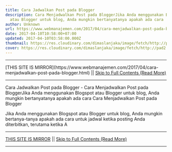 ```yaml
---
title: Cara Jadwalkan Post pada Blogger
description: Cara Menjadwalkan Post pada BloggerJika Anda menggunakan Blogspot
  atau Blogger untuk blog, Anda mungkin bertanyatanya apakah ada cara
author: Unknown
url: https://www.webmanajemen.com/2017/04/cara-menjadwalkan-post-pada-blogger.html
date: 2017-04-10T10:58:00+07:00
updated: 2017-04-10T03:58:00.000Z
thumbnail: https://res.cloudinary.com/dimaslanjaka/image/fetch/http://pad2.whstatic.com/images/thumb/e/ee/Schedule-a-Post-on-Blogger-Step-1.jpg/v3-460px-Schedule-a-Post-on-Blogger-Step-1.jpg.webp
cover: https://res.cloudinary.com/dimaslanjaka/image/fetch/http://pad2.whstatic.com/images/thumb/e/ee/Schedule-a-Post-on-Blogger-Step-1.jpg/v3-460px-Schedule-a-Post-on-Blogger-Step-1.jpg.webp
---
```


<hr/> [THIS SITE IS MIRROR](https://www.webmanajemen.com/2017/04/cara-menjadwalkan-post-pada-blogger.html) || <a href="https://www.webmanajemen.com/2017/04/cara-menjadwalkan-post-pada-blogger.html" rel="follow" class="button" id="read-more">Skip to Full Contents (Read More)</a> <hr/> Cara Jadwalkan Post pada Blogger - Cara Menjadwalkan Post pada BloggerJika Anda menggunakan Blogspot atau Blogger untuk blog, Anda mungkin bertanyatanya apakah ada cara Cara Menjadwalkan Post pada Blogger

Jika Anda menggunakan Blogspot atau Blogger untuk blog, Anda mungkin bertanya-tanya apakah ada cara untuk jadwal ketika posting Anda diterbitkan, terutama ketika A <hr/> [THIS SITE IS MIRROR](https://www.webmanajemen.com/2017/04/cara-menjadwalkan-post-pada-blogger.html) || <a href="https://www.webmanajemen.com/2017/04/cara-menjadwalkan-post-pada-blogger.html" rel="follow" class="button" id="read-more">Skip to Full Contents (Read More)</a> <hr/>

<script>
    if (location.host.includes('dimaslanjaka12')) {
      location.replace('https://www.webmanajemen.com/2017/04/cara-menjadwalkan-post-pada-blogger.html');
    }
  </script>